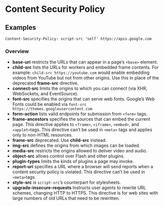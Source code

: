 # Content Security Policy

## Examples

```csp
Content-Security-Policy: script-src 'self' https://apis.google.com
```

### Overview

- **base-uri** restricts the URLs that can appear in a page’s `<base>` element.
- **child-src** lists the URLs for workers and embedded frame contents. For example: `child-src https://youtube.com` would enable embedding videos from YouTube but not from other origins. Use this in place of the deprecated **frame-src** directive.
- **connect-src** limits the origins to which you can connect (via XHR, WebSockets, and EventSource).
- **font-src** specifies the origins that can serve web fonts. Google’s Web Fonts could be enabled via `font-src https://themes.googleusercontent.com`
- **form-action** lists valid endpoints for submission from `<form>` tags.
- **frame-ancestors** specifies the sources that can embed the current page. This directive applies to `<frame>`, `<iframe>`, `<embed>`, and `<applet>`tags. This directive can’t be used in `<meta>` tags and applies only to non-HTML resources.
- **frame-src** deprecated. Use **child-src** instead.
- **img-src** defines the origins from which images can be loaded.
- **media-src** restricts the origins allowed to deliver video and audio.
- **object-src** allows control over Flash and other plugins.
- **plugin-types** limits the kinds of plugins a page may invoke.
- **report-uri** specifies a URL where a browser will send reports when a content security policy is violated. This directive can’t be used in `<meta>`tags.
- **style-src** is `script-src`’s counterpart for stylesheets.
- **upgrade-insecure-requests** Instructs user agents to rewrite URL schemes, changing HTTP to HTTPS. This directive is for web sites with large numbers of old URLs that need to be rewritten.